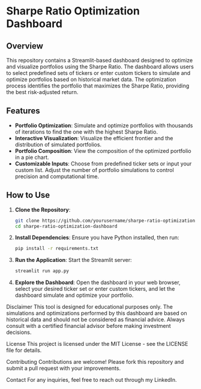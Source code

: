 # Sharpe Ratio Optimization Dashboard

## Overview

This repository contains a Streamlit-based dashboard designed to optimize and visualize portfolios using the Sharpe Ratio. The dashboard allows users to select predefined sets of tickers or enter custom tickers to simulate and optimize portfolios based on historical market data. The optimization process identifies the portfolio that maximizes the Sharpe Ratio, providing the best risk-adjusted return.

## Features

- **Portfolio Optimization**: Simulate and optimize portfolios with thousands of iterations to find the one with the highest Sharpe Ratio.
- **Interactive Visualization**: Visualize the efficient frontier and the distribution of simulated portfolios.
- **Portfolio Composition**: View the composition of the optimized portfolio in a pie chart.
- **Customizable Inputs**: Choose from predefined ticker sets or input your custom list. Adjust the number of portfolio simulations to control precision and computational time.

## How to Use

1. **Clone the Repository**:
   ```bash
   git clone https://github.com/yourusername/sharpe-ratio-optimization-dashboard.git
   cd sharpe-ratio-optimization-dashboard

2. **Install Dependencies**:
   Ensure you have Python installed, then run:
   ```bash
   pip install -r requirements.txt

3. **Run the Application**:
   Start the Streamlit server:
   ```bash
   streamlit run app.py

4. **Explore the Dashboard**:
   Open the dashboard in your web browser, select your desired ticker set or enter custom tickers, and let the dashboard simulate and optimize your portfolio.

Disclaimer
This tool is designed for educational purposes only. The simulations and optimizations performed by this dashboard are based on historical data and should not be considered as financial advice. Always consult with a certified financial advisor before making investment decisions.

License
This project is licensed under the MIT License - see the LICENSE file for details.

Contributing
Contributions are welcome! Please fork this repository and submit a pull request with your improvements.

Contact
For any inquiries, feel free to reach out through my LinkedIn.